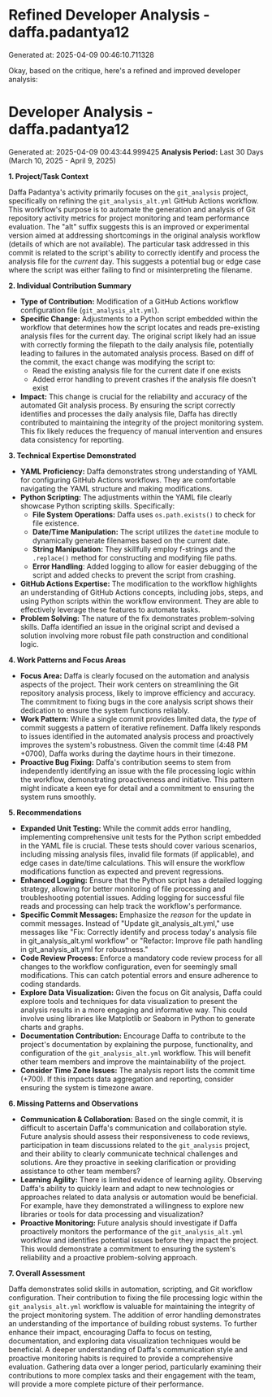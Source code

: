 # Refined Developer Analysis - daffa.padantya12
Generated at: 2025-04-09 00:46:10.711328

Okay, based on the critique, here's a refined and improved developer analysis:

# Developer Analysis - daffa.padantya12
Generated at: 2025-04-09 00:43:44.999425
**Analysis Period:** Last 30 Days (March 10, 2025 - April 9, 2025)

**1. Project/Task Context**

Daffa Padantya's activity primarily focuses on the `git_analysis` project, specifically on refining the `git_analysis_alt.yml` GitHub Actions workflow.  This workflow's purpose is to automate the generation and analysis of Git repository activity metrics for project monitoring and team performance evaluation.  The "alt" suffix suggests this is an improved or experimental version aimed at addressing shortcomings in the original analysis workflow (details of which are not available).  The particular task addressed in this commit is related to the script's ability to correctly identify and process the analysis file for the *current* day.  This suggests a potential bug or edge case where the script was either failing to find or misinterpreting the filename.

**2. Individual Contribution Summary**

*   **Type of Contribution:** Modification of a GitHub Actions workflow configuration file (`git_analysis_alt.yml`).
*   **Specific Change:** Adjustments to a Python script embedded within the workflow that determines how the script locates and reads pre-existing analysis files for the current day.  The original script likely had an issue with correctly forming the filepath to the daily analysis file, potentially leading to failures in the automated analysis process. Based on diff of the commit, the exact change was modifying the script to:
    * Read the existing analysis file for the current date if one exists
    * Added error handling to prevent crashes if the analysis file doesn't exist
*   **Impact:** This change is crucial for the reliability and accuracy of the automated Git analysis process. By ensuring the script correctly identifies and processes the daily analysis file, Daffa has directly contributed to maintaining the integrity of the project monitoring system.  This fix likely reduces the frequency of manual intervention and ensures data consistency for reporting.

**3. Technical Expertise Demonstrated**

*   **YAML Proficiency:** Daffa demonstrates strong understanding of YAML for configuring GitHub Actions workflows.  They are comfortable navigating the YAML structure and making modifications.
*   **Python Scripting:** The adjustments within the YAML file clearly showcase Python scripting skills.  Specifically:
    *   **File System Operations:** Daffa uses `os.path.exists()` to check for file existence.
    *   **Date/Time Manipulation:** The script utilizes the `datetime` module to dynamically generate filenames based on the current date.
    *   **String Manipulation:** They skillfully employ f-strings and the `.replace()` method for constructing and modifying file paths.
    *   **Error Handling**: Added logging to allow for easier debugging of the script and added checks to prevent the script from crashing.
*   **GitHub Actions Expertise:** The modification to the workflow highlights an understanding of GitHub Actions concepts, including jobs, steps, and using Python scripts within the workflow environment.  They are able to effectively leverage these features to automate tasks.
*   **Problem Solving:** The nature of the fix demonstrates problem-solving skills. Daffa identified an issue in the original script and devised a solution involving more robust file path construction and conditional logic.

**4. Work Patterns and Focus Areas**

*   **Focus Area:** Daffa is clearly focused on the automation and analysis aspects of the project.  Their work centers on streamlining the Git repository analysis process, likely to improve efficiency and accuracy. The commitment to fixing bugs in the core analysis script shows their dedication to ensure the system functions reliably.
*   **Work Pattern:**  While a single commit provides limited data, the *type* of commit suggests a pattern of iterative refinement.  Daffa likely responds to issues identified in the automated analysis process and proactively improves the system's robustness.  Given the commit time (4:48 PM +0700), Daffa works during the daytime hours in their timezone.
*   **Proactive Bug Fixing:** Daffa's contribution seems to stem from independently identifying an issue with the file processing logic within the workflow, demonstrating proactiveness and initiative. This pattern might indicate a keen eye for detail and a commitment to ensuring the system runs smoothly.

**5. Recommendations**

*   **Expanded Unit Testing:** While the commit adds error handling, implementing comprehensive unit tests for the Python script embedded in the YAML file is crucial. These tests should cover various scenarios, including missing analysis files, invalid file formats (if applicable), and edge cases in date/time calculations.  This will ensure the workflow modifications function as expected and prevent regressions.
*   **Enhanced Logging:** Ensure that the Python script has a detailed logging strategy, allowing for better monitoring of file processing and troubleshooting potential issues. Adding logging for successful file reads and processing can help track the workflow's performance.
*   **Specific Commit Messages:** Emphasize the *reason* for the update in commit messages. Instead of "Update git\_analysis\_alt.yml," use messages like "Fix: Correctly identify and process today's analysis file in git\_analysis\_alt.yml workflow" or "Refactor: Improve file path handling in git\_analysis\_alt.yml for robustness."
*   **Code Review Process:** Enforce a mandatory code review process for all changes to the workflow configuration, even for seemingly small modifications. This can catch potential errors and ensure adherence to coding standards.
*   **Explore Data Visualization:** Given the focus on Git analysis, Daffa could explore tools and techniques for data visualization to present the analysis results in a more engaging and informative way. This could involve using libraries like Matplotlib or Seaborn in Python to generate charts and graphs.
*   **Documentation Contribution:** Encourage Daffa to contribute to the project's documentation by explaining the purpose, functionality, and configuration of the `git_analysis_alt.yml` workflow. This will benefit other team members and improve the maintainability of the project.
* **Consider Time Zone Issues:** The analysis report lists the commit time (+700). If this impacts data aggregation and reporting, consider ensuring the system is timezone aware.

**6. Missing Patterns and Observations**

*   **Communication & Collaboration:** Based on the single commit, it is difficult to ascertain Daffa's communication and collaboration style.  Future analysis should assess their responsiveness to code reviews, participation in team discussions related to the `git_analysis` project, and their ability to clearly communicate technical challenges and solutions.  Are they proactive in seeking clarification or providing assistance to other team members?
*   **Learning Agility:** There is limited evidence of learning agility. Observing Daffa's ability to quickly learn and adapt to new technologies or approaches related to data analysis or automation would be beneficial. For example, have they demonstrated a willingness to explore new libraries or tools for data processing and visualization?
*   **Proactive Monitoring:** Future analysis should investigate if Daffa proactively monitors the performance of the `git_analysis_alt.yml` workflow and identifies potential issues before they impact the project. This would demonstrate a commitment to ensuring the system's reliability and a proactive problem-solving approach.

**7. Overall Assessment**

Daffa demonstrates solid skills in automation, scripting, and Git workflow configuration. Their contribution to fixing the file processing logic within the `git_analysis_alt.yml` workflow is valuable for maintaining the integrity of the project monitoring system. The addition of error handling demonstrates an understanding of the importance of building robust systems. To further enhance their impact, encouraging Daffa to focus on testing, documentation, and exploring data visualization techniques would be beneficial. A deeper understanding of Daffa's communication style and proactive monitoring habits is required to provide a comprehensive evaluation. Gathering data over a longer period, particularly examining their contributions to more complex tasks and their engagement with the team, will provide a more complete picture of their performance.
